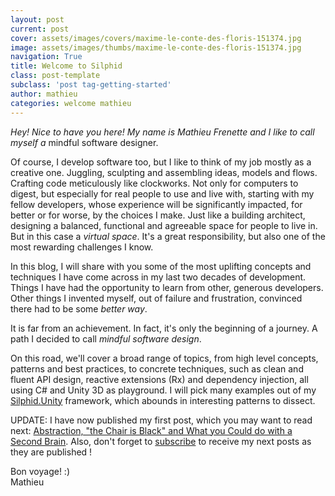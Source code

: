 ```yaml
---
layout: post
current: post
cover: assets/images/covers/maxime-le-conte-des-floris-151374.jpg
image: assets/images/thumbs/maxime-le-conte-des-floris-151374.jpg
navigation: True
title: Welcome to Silphid
class: post-template
subclass: 'post tag-getting-started'
author: mathieu
categories: welcome mathieu
---
```


*Hey! Nice to have you here! My name is Mathieu Frenette and I like to call myself a* mindful software designer.

Of course, I develop software too, but I like to think of my job mostly as a creative one. Juggling, sculpting and assembling ideas, models and flows. Crafting code meticulously like clockworks.  Not only for computers to digest, but especially for real people to use and live with, starting with my fellow developers, whose experience will be significantly impacted, for better or for worse, by the choices I make. Just like a building architect, designing a balanced, functional and agreeable space for people to live in. But in this case a *virtual space*. It's a great responsibility, but also one of the most rewarding challenges I know.

In this blog, I will share with you some of the most uplifting concepts and techniques I have come across in my last two decades of development. Things I have had the opportunity to learn from other, generous developers. Other things I invented myself, out of failure and frustration, convinced there had to be some *better way*.

It is far from an achievement. In fact, it's only the beginning of a journey. A path I decided to call *mindful software design*.

On this road, we'll cover a broad range of topics, from high level concepts, patterns and best practices, to concrete techniques, such as clean and fluent API design, reactive extensions (Rx) and dependency injection, all using C# and Unity 3D as playground. I will pick many examples out of my [Silphid.Unity](/silphid.unity) framework, which abounds in interesting patterns to dissect.

UPDATE: I have now published my first post, which you may want to read next: <a href="{% post_url 2018-04-22-abstraction %}">Abstraction, "the Chair is Black" and What you Could do with a Second Brain</a>. Also, don't forget to [subscribe](#subscribe) to receive my next posts as they are published !

Bon voyage! :)  
Mathieu